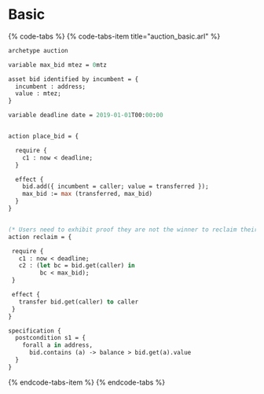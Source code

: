 # Basic

{% code-tabs %}
{% code-tabs-item title="auction\_basic.arl" %}
<!-- contract: auction -->
```ocaml
archetype auction

variable max_bid mtez = 0mtz

asset bid identified by incumbent = {
  incumbent : address;
  value : mtez;
}

variable deadline date = 2019-01-01T00:00:00


action place_bid = {

  require {
    c1 : now < deadline;
  }

  effect {
    bid.add({ incumbent = caller; value = transferred });
    max_bid := max (transferred, max_bid)
  }
}


(* Users need to exhibit proof they are not the winner to reclaim their bid *)
action reclaim = {

 require {
   c1 : now < deadline;
   c2 : (let bc = bid.get(caller) in
         bc < max_bid);
 }

 effect {
   transfer bid.get(caller) to caller
 }
}

specification {
  postcondition s1 = {
    forall a in address,
      bid.contains (a) -> balance > bid.get(a).value
  }
}

```
{% endcode-tabs-item %}
{% endcode-tabs %}

